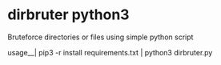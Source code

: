 # dirbruter python3
Bruteforce directories or files using simple python script

usage__| pip3 -r install requirements.txt
       | python3 dirbruter.py


